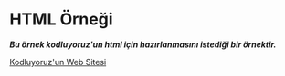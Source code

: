 # HTML Örneği
***Bu örnek kodluyoruz'un html için hazırlanmasını istediği bir örnektir.***

[Kodluyoruz'un Web Sitesi]([url](https://www.kodluyoruz.org/))	
